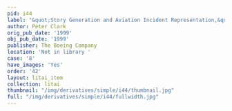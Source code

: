 ```yaml
---
pid: i44
label: "&quot;Story Generation and Aviation Incident Representation,&quot; Code"
author: Peter Clark
orig_pub_date: '1999'
obj_pub_date: '1999'
publisher: The Boeing Company
location: 'Not in library '
case: '8'
have_images: 'Yes'
order: '42'
layout: litai_item
collection: litai
thumbnail: "/img/derivatives/simple/i44/thumbnail.jpg"
full: "/img/derivatives/simple/i44/fullwidth.jpg"
---
```

